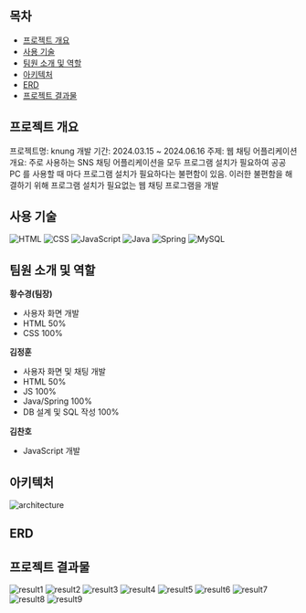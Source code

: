 ## 목차

- [프로젝트 개요](#프로젝트-개요)
- [사용 기술](#사용-기술)
- [팀원 소개 및 역할](#팀원-소개-및-역할)
- [아키텍처](#아키텍처)
- [ERD](#ERD)
- [프로젝트 결과물](#프로젝트-결과물)

## 프로젝트 개요
프로젝트명: knung
개발 기간: 2024.03.15 ~ 2024.06.16
주제: 웹 채팅 어플리케이션
개요: 주로 사용하는 SNS 채팅 어플리케이션을 모두 프로그램 설치가 필요하여 공공 PC 를 사용할 때 마다 프로그램 설치가 필요하다는 불편함이 있음.
이러한 불편함을 해결하기 위해 프로그램 설치가 필요없는 웹 채팅 프로그램을 개발

## 사용 기술
![HTML](https://img.shields.io/badge/HTML5-E34F26?style=flat-square&logo=html5&logoColor=white)
![CSS](https://img.shields.io/badge/CSS3-1572B6?style=flat-square&logo=css3&logoColor=white)
![JavaScript](https://img.shields.io/badge/JavaScript-F7DF1E?style=flat-square&logo=javascript&logoColor=black)
![Java](https://img.shields.io/badge/java-%23ED8B00.svg?style=flat-square&logo=openjdk&logoColor=white)
![Spring](https://img.shields.io/badge/Spring-6DB33F?style=flat-square&logo=Spring&logoColor=white)
![MySQL](https://img.shields.io/badge/MySQL-4479A1?style=flat-square&logo=MySQL&logoColor=white)

## 팀원 소개 및 역할

**황수경(팀장)**<br>
- 사용자 화면 개발
- HTML 50%
- CSS 100%

**김정훈**<br>
- 사용자 화면 및 채팅 개발
- HTML 50%
- JS 100%
- Java/Spring 100%
- DB 설계 및 SQL 작성 100%

**김찬호**<br>
- JavaScript 개발

## 아키텍처
![architecture](https://github.com/Hoon1999/hoon1999.github.io/blob/main/assets/img/etc/knung/architecture_v1.png?raw=true)

## ERD

## 프로젝트 결과물
![result1](https://github.com/Hoon1999/hoon1999.github.io/blob/main/assets/img/etc/knung/result_1.jpeg?raw=true)
![result2](https://github.com/Hoon1999/hoon1999.github.io/blob/main/assets/img/etc/knung/result_2.jpeg?raw=true)
![result3](https://github.com/Hoon1999/hoon1999.github.io/blob/main/assets/img/etc/knung/result_3.jpeg?raw=true)
![result4](https://github.com/Hoon1999/hoon1999.github.io/blob/main/assets/img/etc/knung/result_4.jpeg?raw=true)
![result5](https://github.com/Hoon1999/hoon1999.github.io/blob/main/assets/img/etc/knung/result_5.jpeg?raw=true)
![result6](https://github.com/Hoon1999/hoon1999.github.io/blob/main/assets/img/etc/knung/result_6.jpeg?raw=true)
![result7](https://github.com/Hoon1999/hoon1999.github.io/blob/main/assets/img/etc/knung/result_7.jpeg?raw=true)
![result8](https://github.com/Hoon1999/hoon1999.github.io/blob/main/assets/img/etc/knung/result_8.jpeg?raw=true)
![result9](https://github.com/Hoon1999/hoon1999.github.io/blob/main/assets/img/etc/knung/result_9.jpeg?raw=true)
